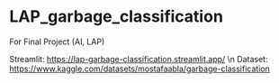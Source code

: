 # LAP_garbage_classification
For Final Project (AI, LAP)

Streamlit: https://lap-garbage-classification.streamlit.app/ \n
Dataset: https://www.kaggle.com/datasets/mostafaabla/garbage-classification
